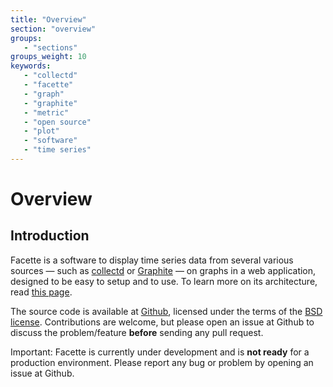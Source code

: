 ```yaml
---
title: "Overview"
section: "overview"
groups:
   - "sections"
groups_weight: 10
keywords:
   - "collectd"
   - "facette"
   - "graph"
   - "graphite"
   - "metric"
   - "open source"
   - "plot"
   - "software"
   - "time series"
---
```


# Overview

## Introduction

Facette is a software to display time series data from several various sources — such as [collectd][0] or
[Graphite][1] — on graphs in a web application, designed to be easy to setup and to use. To learn more on its
architecture, read [this page](/docs/architecture/).

The source code is available at [Github][2], licensed under the terms of the [BSD license][3]. Contributions are
welcome, but please open an issue at Github to discuss the problem/feature **before** sending any pull request.

<span class="fa fa-warning"></span> Important: Facette is currently under development and is **not ready** for
a production environment. Please report any bug or problem by opening an issue at Github.


[0]: http://collectd.org/
[1]: http://graphite.readthedocs.org/
[2]: https://github.com/facette/facette
[3]: http://opensource.org/licenses/BSD-3-Clause
